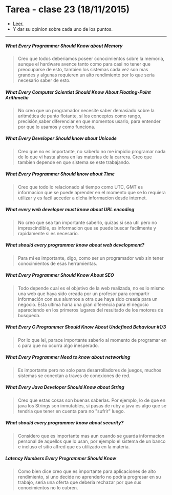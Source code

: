 # Tarea - clase 23 (18/11/2015)
+ [Leer.](http://www.javacodegeeks.com/2014/05/10-articles-every-programmer-must-read.html)
+ Y dar su opinion sobre cada uno de los puntos.

---

##### What Every Programmer Should Know about Memory
>Creo que todos deberiamos poseer conocimientos sobre la memoria, aunque el hardware avence tanto como para casi no tener que preocuparse de esto, tambien los sistemas cada vez son mas grandes y algunas requieren un alto rendimiento por lo que seria necesario saber de esto.

##### What Every Computer Scientist Should Know About Floating-Point Arithmetic
>No creo que un programador necesite saber demasiado sobre la aritmética de punto flotante, sí los conceptos como rango, precisión,saber diferenciar en que momentos usarlo, para entender por que lo usamos y como funciona. 

##### What Every Developer Should know about Unicode
>Creo que no es importante, no saberlo no me impidio programar nada de lo que vi hasta ahora en las materias de la carrera. Creo que tambien depende en que sistema se este trabajando.

##### What Every Programmer Should know about Time
>Creo que todo lo relacionado al tiempo como UTC, GMT es informacion que se puede aprender en el momento que se lo requiera utilizar y es facil acceder a dicha informacion desde internet.

##### What every web developer must know about URL encoding
>No creo que sea tan importante saberlo, quizas sí sea util pero no imprescindible, es informacion que se puede buscar facilmente y rapidamente si es necesario.

##### What should every programmer know about web development?
>Para mi es importante, digo, como ser un programador web sin tener conocimientos de esas herramientas.

##### What Every Programmer Should Know About SEO
>Todo depende cual es el objetivo de la web realizada, no es lo mismo una web que haya sido creada por un profesor para compartir información con sus alumnos a otra que haya sido creada para un negocio. Esta ultima haría una gran diferencia para el negocio apareciendo en los primeros lugares del resultado de los motores de busqueda.

##### What Every C Programmer Should Know About Undefined Behaviour #1/3
>Por lo que lei, parace importante saberlo al momento de programar en c para que no ocurra algo inesperado.

##### What Every Programmer Need to know about networking
>Es importante pero no solo para desarrolladores de juegos, muchos sistemas se conectan a traves de conexiones de red.

##### What Every Java Developer Should Know about String
>Creo que estas cosas son buenas saberlas. Por ejemplo, lo de que en java los Strings son inmutables, si pasas de ruby a java es algo que se tendria que tener en cuenta para no "sufrir" luego.

##### What should every programmer know about security?
>Considero que es importante mas aun cuando se guarda informacion personal de aquellos que lo usan, por ejemplo el sistema de un banco e incluso el sitio alfred que es utilizado en la materia.

##### Latency Numbers Every Programmer Should Know
>Como bien dice creo que es importante para aplicaciones de alto rendimiento, si uno decide no aprenderlo no podria progresar en su trabajo, seria una oferta que deberia rechazar por que sus conocimientos no lo cubren.
